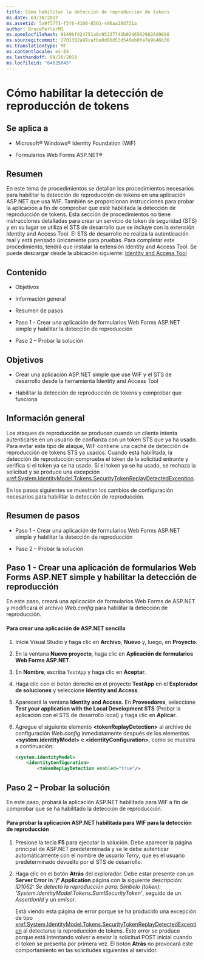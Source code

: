 ```yaml
---
title: Cómo habilitar la detección de reproducción de tokens
ms.date: 03/30/2017
ms.assetid: 5a9f5771-f5f6-4100-8501-406aa20d731a
author: BrucePerlerMS
ms.openlocfilehash: 0149bf424751a0c95337743b02465629826d9686
ms.sourcegitcommit: 2701302a99cafbe0d86d53d540eb0fa7e9b46b36
ms.translationtype: MT
ms.contentlocale: es-ES
ms.lasthandoff: 04/28/2019
ms.locfileid: "64625845"
---
```

# <a name="how-to-enable-token-replay-detection"></a>Cómo habilitar la detección de reproducción de tokens
## <a name="applies-to"></a>Se aplica a  
  
- Microsoft® Windows® Identity Foundation (WIF)  
  
- Formularios Web Forms ASP.NET®  
  
## <a name="summary"></a>Resumen  
 En este tema de procedimientos se detallan los procedimientos necesarios para habilitar la detección de reproducción de tokens en una aplicación ASP.NET que usa WIF. También se proporcionan instrucciones para probar la aplicación a fin de comprobar que esté habilitada la detección de reproducción de tokens. Esta sección de procedimientos no tiene instrucciones detalladas para crear un servicio de token de seguridad (STS) y en su lugar se utiliza el STS de desarrollo que se incluye con la extensión Identity and Access Tool. El STS de desarrollo no realiza la autenticación real y está pensado únicamente para pruebas. Para completar este procedimiento, tendrá que instalar la extensión Identity and Access Tool. Se puede descargar desde la ubicación siguiente: [Identity and Access Tool](https://go.microsoft.com/fwlink/?LinkID=245849)  
  
## <a name="contents"></a>Contenido  
  
- Objetivos  
  
- Información general  
  
- Resumen de pasos  
  
- Paso 1 - Crear una aplicación de formularios Web Forms ASP.NET simple y habilitar la detección de reproducción  
  
- Paso 2 – Probar la solución  
  
## <a name="objectives"></a>Objetivos  
  
- Crear una aplicación ASP.NET simple que use WIF y el STS de desarrollo desde la herramienta Identity and Access Tool  
  
- Habilitar la detección de reproducción de tokens y comprobar que funciona  
  
## <a name="overview"></a>Información general  
 Los ataques de reproducción se producen cuando un cliente intenta autenticarse en un usuario de confianza con un token STS que ya ha usado. Para evitar este tipo de ataque, WIF contiene una caché de detección de reproducción de tokens STS ya usados. Cuando está habilitada, la detección de reproducción comprueba el token de la solicitud entrante y verifica si el token ya se ha usado. Si el token ya se ha usado, se rechaza la solicitud y se produce una excepción <xref:System.IdentityModel.Tokens.SecurityTokenReplayDetectedException>.  
  
 En los pasos siguientes se muestran los cambios de configuración necesarios para habilitar la detección de reproducción.  
  
## <a name="summary-of-steps"></a>Resumen de pasos  
  
- Paso 1 - Crear una aplicación de formularios Web Forms ASP.NET simple y habilitar la detección de reproducción  
  
- Paso 2 – Probar la solución  
  
## <a name="step-1--create-a-simple-aspnet-web-forms-application-and-enable-replay-detection"></a>Paso 1 - Crear una aplicación de formularios Web Forms ASP.NET simple y habilitar la detección de reproducción  
 En este paso, creará una aplicación de formularios Web Forms de ASP.NET y modificará el archivo *Web.config* para habilitar la detección de reproducción.  
  
#### <a name="to-create-a-simple-aspnet-application"></a>Para crear una aplicación de ASP.NET sencilla  
  
1. Inicie Visual Studio y haga clic en **Archivo**, **Nuevo** y, luego, en **Proyecto**.  
  
2. En la ventana **Nuevo proyecto**, haga clic en **Aplicación de formularios Web Forms ASP.NET**.  
  
3. En **Nombre**, escriba `TestApp` y haga clic en **Aceptar**.  
  
4. Haga clic con el botón derecho en el proyecto **TestApp** en el **Explorador de soluciones** y seleccione **Identity and Access**.  
  
5. Aparecerá la ventana **Identity and Access**. En **Proveedores**, seleccione **Test your application with the Local Development STS** (Probar la aplicación con el STS de desarrollo local) y haga clic en **Aplicar**.  
  
6. Agregue el siguiente elemento **\<tokenReplayDetection>** al archivo de configuración *Web.config* inmediatamente después de los elementos **\<system.identityModel>** e **\<identityConfiguration>**, como se muestra a continuación:  
  
    ```xml  
    <system.identityModel>  
        <identityConfiguration>  
            <tokenReplayDetection enabled="true"/>  
    ```  
  
## <a name="step-2--test-your-solution"></a>Paso 2 – Probar la solución  
 En este paso, probará la aplicación ASP.NET habilitada para WIF a fin de comprobar que se ha habilitado la detección de reproducción.  
  
#### <a name="to-test-your-wif-enabled-aspnet-application-for-replay-detection"></a>Para probar la aplicación ASP.NET habilitada para WIF para la detección de reproducción  
  
1. Presione la tecla **F5** para ejecutar la solución. Debe aparecer la página principal de ASP.NET predeterminada y se le debe autenticar automáticamente con el nombre de usuario *Terry*, que es el usuario predeterminado devuelto por el STS de desarrollo.  
  
2. Haga clic en el botón **Atrás** del explorador. Debe estar presente con un **Server Error in '/' Application** página con la siguiente descripción: *ID1062: Se detectó la reproducción para: Símbolo (token): 'System.IdentityModel.Tokens.SamlSecurityToken'*, seguido de un *AssertionId* y un *emisor*.  
  
     Está viendo esta página de error porque se ha producido una excepción de tipo <xref:System.IdentityModel.Tokens.SecurityTokenReplayDetectedException> al detectarse la reproducción de tokens. Este error se produce porque está intentando volver a enviar la solicitud POST inicial cuando el token se presenta por primera vez. El botón **Atrás** no provocará este comportamiento en las solicitudes siguientes al servidor.
